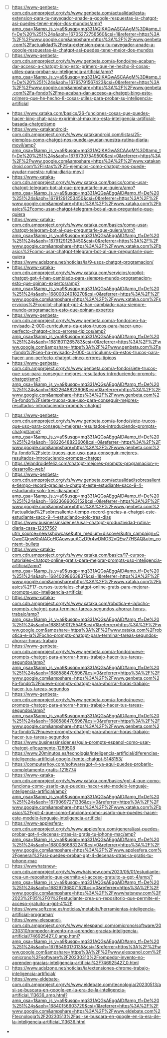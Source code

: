 - [ ] https://www-genbeta-com.cdn.ampproject.org/v/s/www.genbeta.com/actualidad/esta-extension-para-tu-navegador-anade-a-google-respuestas-ia-chatgpt-asi-puedes-tener-mejor-dos-mundos/amp?amp_gsa=1&amp_js_v=a9&usqp=mq331AQIKAGwASCAAgM%3D#amp_tf=De%20%251%24s&aoh=16705272756560&csi=1&referrer=https%3A%2F%2Fwww.google.com&ampshare=https%3A%2F%2Fwww.genbeta.com%2Factualidad%2Festa-extension-para-tu-navegador-anade-a-google-respuestas-ia-chatgpt-asi-puedes-tener-mejor-dos-mundos
- [ ]  https://www-genbeta-com.cdn.ampproject.org/v/s/www.genbeta.com/a-fondo/me-acaban-dar-acceso-a-chatgpt-bing-esto-primero-que-he-hecho-8-cosas-utiles-para-probar-su-inteligencia-artificial/amp?amp_gsa=1&amp_js_v=a9&usqp=mq331AQIKAGwASCAAgM%3D#amp_tf=De%20%251%24s&aoh=16765791567423&csi=0&referrer=https%3A%2F%2Fwww.google.com&ampshare=https%3A%2F%2Fwww.genbeta.com%2Fa-fondo%2Fme-acaban-dar-acceso-a-chatgpt-bing-esto-primero-que-he-hecho-8-cosas-utiles-para-probar-su-inteligencia-artificial
- https://www.xataka.com/basics/26-funciones-cosas-que-puedes-hacer-bing-chat-para-exprimir-al-maximo-esta-inteligencia-artificial-basada-chatgpt/amp
- https://www-xatakandroid-com.cdn.ampproject.org/v/s/www.xatakandroid.com/listas/25-ejemplos-como-chatgpt-nos-puede-ayudar-nuestra-rutina-diaria-movil/amp?amp_gsa=1&amp_js_v=a9&usqp=mq331AQIKAGwASCAAgM%3D#amp_tf=De%20%251%24s&aoh=16767307549500&csi=0&referrer=https%3A%2F%2Fwww.google.com&ampshare=https%3A%2F%2Fwww.xatakandroid.com%2Flistas%2F25-ejemplos-como-chatgpt-nos-puede-ayudar-nuestra-rutina-diaria-movil
- https://www-xataka-com.cdn.ampproject.org/v/s/www.xataka.com/basics/como-usar-chatgpt-telegram-bot-al-que-preguntarle-que-quiera/amp?amp_gsa=1&amp_js_v=a9&usqp=mq331AQGsAEggAID#amp_tf=De%20%251%24s&aoh=16791291253450&csi=0&referrer=https%3A%2F%2Fwww.google.com&ampshare=https%3A%2F%2Fwww.xataka.com%2Fbasics%2Fcomo-usar-chatgpt-telegram-bot-al-que-preguntarle-que-quiera
- https://www-xataka-com.cdn.ampproject.org/v/s/www.xataka.com/basics/como-usar-chatgpt-telegram-bot-al-que-preguntarle-que-quiera/amp?amp_gsa=1&amp_js_v=a9&usqp=mq331AQGsAEggAID#amp_tf=De%20%251%24s&aoh=16791291253450&csi=0&referrer=https%3A%2F%2Fwww.google.com&ampshare=https%3A%2F%2Fwww.xataka.com%2Fbasics%2Fcomo-usar-chatgpt-telegram-bot-al-que-preguntarle-que-quiera
- https://www.adslzone.net/noticias/ia/9-usos-chatgpt-programacion/
- https://www-xataka-com.cdn.ampproject.org/v/s/www.xataka.com/servicios/copilot-chatgpt-gpt-4-han-cambiado-para-siempre-mundo-programacion-esto-que-opinan-expertos/amp?amp_gsa=1&amp_js_v=a9&usqp=mq331AQGsAEggAID#amp_tf=De%20%251%24s&aoh=16800024018270&csi=0&referrer=https%3A%2F%2Fwww.google.com&ampshare=https%3A%2F%2Fwww.xataka.com%2Fservicios%2Fcopilot-chatgpt-gpt-4-han-cambiado-para-siempre-mundo-programacion-esto-que-opinan-expertos
- https://www-genbeta-com.cdn.ampproject.org/v/s/www.genbeta.com/a-fondo/ceo-ha-revisado-2-000-curriculums-da-estos-trucos-para-hacer-uno-perfecto-chatgpt-cinco-errores-tipicos/amp?amp_gsa=1&amp_js_v=a9&usqp=mq331AQGsAEggAID#amp_tf=De%20%251%24s&aoh=16818011265783&csi=0&referrer=https%3A%2F%2Fwww.google.com&ampshare=https%3A%2F%2Fwww.genbeta.com%2Fa-fondo%2Fceo-ha-revisado-2-000-curriculums-da-estos-trucos-para-hacer-uno-perfecto-chatgpt-cinco-errores-tipicos
- https://www-genbeta-com.cdn.ampproject.org/v/s/www.genbeta.com/a-fondo/siete-trucos-que-uso-para-conseguir-mejores-resultados-introduciendo-prompts-chatgpt/amp?amp_gsa=1&amp_js_v=a9&usqp=mq331AQGsAEggAID#amp_tf=De%20%251%24s&aoh=16822648823606&csi=0&referrer=https%3A%2F%2Fwww.google.com&ampshare=https%3A%2F%2Fwww.genbeta.com%2Fa-fondo%2Fsiete-trucos-que-uso-para-conseguir-mejores-resultados-introduciendo-prompts-chatgpt
- [ ] https://www-genbeta-com.cdn.ampproject.org/v/s/www.genbeta.com/a-fondo/siete-trucos-que-uso-para-conseguir-mejores-resultados-introduciendo-prompts-chatgpt/amp?amp_gsa=1&amp_js_v=a9&usqp=mq331AQGsAEggAID#amp_tf=De%20%251%24s&aoh=16822648823606&csi=0&referrer=https%3A%2F%2Fwww.google.com&ampshare=https%3A%2F%2Fwww.genbeta.com%2Fa-fondo%2Fsiete-trucos-que-uso-para-conseguir-mejores-resultados-introduciendo-prompts-chatgpt
- [ ] https://elandroidefeliz.com/chatgpt-mejores-prompts-programacion-y-desarrollo-web/
- [ ] https://www-genbeta-com.cdn.ampproject.org/v/s/www.genbeta.com/actualidad/sobresaliente-tiempo-record-gracias-a-chatgpt-este-estudiante-saco-9-4-estudiando-solo-tres-dias/amp?amp_gsa=1&amp_js_v=a9&usqp=mq331AQGsAEggAID#amp_tf=De%20%251%24s&aoh=16823689063152&csi=0&referrer=https%3A%2F%2Fwww.google.com&ampshare=https%3A%2F%2Fwww.genbeta.com%2Factualidad%2Fsobresaliente-tiempo-record-gracias-a-chatgpt-este-estudiante-saco-9-4-estudiando-solo-tres-dias
- [ ] https://www.businessinsider.es/usar-chatgpt-productividad-rutina-diaria-casa-1235756?utm_source=newsshowcase&utm_medium=discover&utm_campaign=CCwqGQgwKhAIACoHCAowvauACzD9r4wDMO32vQEw77HSAQ&utm_content=bullets
- [ ] https://www-xataka-com.cdn.ampproject.org/v/s/www.xataka.com/basics/17-cursos-tutoriales-chatgpt-online-gratis-para-mejorar-prompts-uso-inteligencia-artificial/amp?amp_gsa=1&amp_js_v=a9&usqp=mq331AQGsAEggAID#amp_tf=De%20%251%24s&aoh=16840098663837&csi=1&referrer=https%3A%2F%2Fwww.google.com&ampshare=https%3A%2F%2Fwww.xataka.com%2Fbasics%2F17-cursos-tutoriales-chatgpt-online-gratis-para-mejorar-prompts-uso-inteligencia-artificial
- [ ] https://www-xataka-com.cdn.ampproject.org/v/s/www.xataka.com/robotica-e-ia/ocho-prompts-chatgpt-para-terminar-tareas-segundos-ahorrar-horas-trabajo/amp?amp_gsa=1&amp_js_v=a9&usqp=mq331AQGsAEggAID#amp_tf=De%20%251%24s&aoh=16881590125549&csi=1&referrer=https%3A%2F%2Fwww.google.com&ampshare=https%3A%2F%2Fwww.xataka.com%2Frobotica-e-ia%2Focho-prompts-chatgpt-para-terminar-tareas-segundos-ahorrar-horas-trabajo
- [ ] https://www-genbeta-com.cdn.ampproject.org/v/s/www.genbeta.com/a-fondo/nueve-prompts-chatgpt-para-ahorrar-horas-trabajo-hacer-tus-tareas-segundos/amp?amp_gsa=1&amp_js_v=a9&usqp=mq331AQGsAEggAID#amp_tf=De%20%251%24s&aoh=16885884705967&csi=0&referrer=https%3A%2F%2Fwww.google.com&ampshare=https%3A%2F%2Fwww.genbeta.com%2Fa-fondo%2Fnueve-prompts-chatgpt-para-ahorrar-horas-trabajo-hacer-tus-tareas-segundos
- [ ] https://www-genbeta-com.cdn.ampproject.org/v/s/www.genbeta.com/a-fondo/nueve-prompts-chatgpt-para-ahorrar-horas-trabajo-hacer-tus-tareas-segundos/amp?amp_gsa=1&amp_js_v=a9&usqp=mq331AQGsAEggAID#amp_tf=De%20%251%24s&aoh=16885884705967&csi=0&referrer=https%3A%2F%2Fwww.google.com&ampshare=https%3A%2F%2Fwww.genbeta.com%2Fa-fondo%2Fnueve-prompts-chatgpt-para-ahorrar-horas-trabajo-hacer-tus-tareas-segundos
- [ ] https://www.businessinsider.es/guia-prompts-espanol-como-usar-chatgpt-eficazmente-1269508
- [ ] https://www.20minutos.es/tecnologia/inteligencia-artificial/diferencias-inteligencia-artificial-google-frente-chatgpt-5148153/
- [ ] https://computerhoy.com/software/gpt-4-ya-aqui-puedes-probarlo-completamente-gratis-1215774
- [ ] https://www-xataka-com.cdn.ampproject.org/v/s/www.xataka.com/basics/gpt-4-que-como-funciona-como-usarlo-que-puedes-hacer-este-modelo-lenguaje-inteligencia-artificial/amp?amp_gsa=1&amp_js_v=a9&usqp=mq331AQGsAEggAID#amp_tf=De%20%251%24s&aoh=16790697271336&csi=0&referrer=https%3A%2F%2Fwww.google.com&ampshare=https%3A%2F%2Fwww.xataka.com%2Fbasics%2Fgpt-4-que-como-funciona-como-usarlo-que-puedes-hacer-este-modelo-lenguaje-inteligencia-artificial
- [ ] https://www-applesfera-com.cdn.ampproject.org/v/s/www.applesfera.com/general/asi-puedes-probar-gpt-4-decenas-otras-ia-gratis-tu-iphone-mac/amp?amp_gsa=1&amp_js_v=a9&usqp=mq331AQGsAEggAID#amp_tf=De%20%251%24s&aoh=16800866832241&csi=0&referrer=https%3A%2F%2Fwww.google.com&ampshare=https%3A%2F%2Fwww.applesfera.com%2Fgeneral%2Fasi-puedes-probar-gpt-4-decenas-otras-ia-gratis-tu-iphone-mac
- [ ] https://wwwhatsnew-com.cdn.ampproject.org/v/s/wwwhatsnew.com/2023/05/01/estudiante-crea-un-repositorio-que-permite-el-acceso-gratuito-a-gpt-4/amp/?amp_gsa=1&amp_js_v=a9&usqp=mq331AQGsAEggAID#amp_tf=De%20%251%24s&aoh=16829736807152&csi=0&referrer=https%3A%2F%2Fwww.google.com&ampshare=https%3A%2F%2Fwwwhatsnew.com%2F2023%2F05%2F01%2Festudiante-crea-un-repositorio-que-permite-el-acceso-gratuito-a-gpt-4%2F
- [ ] https://www.softzone.es/noticias/metabits/herramientas-inteligencia-artificial-programar/
- [ ] https://www-elespanol-com.cdn.ampproject.org/v/s/www.elespanol.com/omicrono/software/20230310/rompedor-invento-no-aprender-gracias-inteligencia-artificial/746925427_0.amp.html?amp_gsa=1&amp_js_v=a9&usqp=mq331AQGsAEggAID#amp_tf=De%20%251%24s&aoh=16785490170135&csi=1&referrer=https%3A%2F%2Fwww.google.com&ampshare=https%3A%2F%2Fwww.elespanol.com%2Fomicrono%2Fsoftware%2F20230310%2Frompedor-invento-no-aprender-gracias-inteligencia-artificial%2F746925427_0.html
- [ ] https://www.adslzone.net/noticias/ia/extensiones-chrome-trabajo-inteligencia-artificial/
- [ ] https://www-eldebate-com.cdn.ampproject.org/v/s/www.eldebate.com/tecnologia/20230513/asi-se-buscara-en-google-en-la-era-de-la-inteligencia-artificial_113636_amp.html?amp_gsa=1&amp_js_v=a9&usqp=mq331AQGsAEggAID#amp_tf=De%20%251%24s&aoh=16840156603729&csi=1&referrer=https%3A%2F%2Fwww.google.com&ampshare=https%3A%2F%2Fwww.eldebate.com%2Ftecnologia%2F20230513%2Fasi-se-buscara-en-google-en-la-era-de-la-inteligencia-artificial_113636.html
- 

